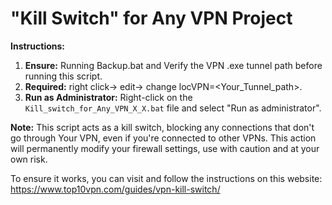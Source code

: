 # "Kill Switch" for Any VPN Project

**Instructions:**

1. **Ensure:** Running Backup.bat and Verify the VPN .exe tunnel path before running this script.
2. **Required:** right click-> edit-> change locVPN=<Your_Tunnel_path>.
3. **Run as Administrator:** Right-click on the `Kill_switch_for_Any_VPN_X_X.bat` file and select "Run as administrator".

**Note:** This script acts as a kill switch, blocking any connections that don't go through Your VPN, even if you're connected to other VPNs. This action will permanently modify your firewall settings, use with caution and at your own risk.

To ensure it works, you can visit and follow the instructions on this website:
https://www.top10vpn.com/guides/vpn-kill-switch/
